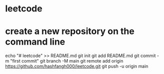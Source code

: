 # leetcode
# create a new repository on the command line
echo "# leetcode" >> README.md
git init
git add README.md
git commit -m "first commit"
git branch -M main
git remote add origin https://github.com/hashfangh000/leetcode.git
git push -u origin main